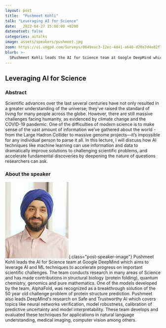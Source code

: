 ```yaml
---
layout: post
title:  "Pushmeet Kohli"
talk: "Leveraging AI for Science"
date:   2022-04-27 15:00:00 +0200
datenotset: false
categories: aitalks
image: assets/speakers/pushmeet.jpg
zoom: https://ui.ungpd.com/Surveys/0649eac3-12ec-4d41-a640-d20a7d4e82f7
blurb: >-
  SPushmeet Kohli leads the AI for Science team at Google DeepMind which aims to leverage AI and ML techniques to accelerate progress on important scientific challenges. The team conducts research in many areas of Science and has made contributions in structural biology (protein folding), quantum chemistry, genomics and pure mathematics.
---
```


## Leveraging AI for Science

### Abstract
Scientific advances over the last several centuries have not only resulted in a greater understanding of the universe; they’ve raised the standard of living for many people across the globe. However, there are still massive challenges facing humanity, as evidenced by climate change and the COVID-19 pandemic.  One of the difficulties of modern science is to make sense of the vast amount of information we’ve gathered about the world - from the Large Hadron Collider to massive genome projects—it’s impossible for any individual person to parse it all.  In this lecture, I will discuss how AI techniques like machine learning can use information and data to dramatically improve solutions to challenging scientific problems, and accelerate fundamental discoveries by deepening the nature of questions researchers can ask.

### About the speaker
![Susan A. Murphy](/assets/speakers/pushmeet.jpg){:class="post-speaker-image"} Pushmeet Kohli leads the AI for Science team at Google DeepMind which aims to leverage AI and ML techniques to accelerate progress on important scientific challenges. The team conducts research in many areas of Science and has made contributions in structural biology (protein folding), quantum chemistry, genomics and pure mathematics. One of the models developed by the team, AlphaFold, was recognized as a breakthrough solution of the 50 year old challenge problem of protein structure prediction. Pushmeet also leads DeepMind's research on Safe and Trustworthy AI which covers topics like neural networks verification, model robustness, calibration of predictive uncertainty and model interpretability.  These team develops and evaluated these techniques for applications in natural language understanding, medical imaging, computer vision among others.
